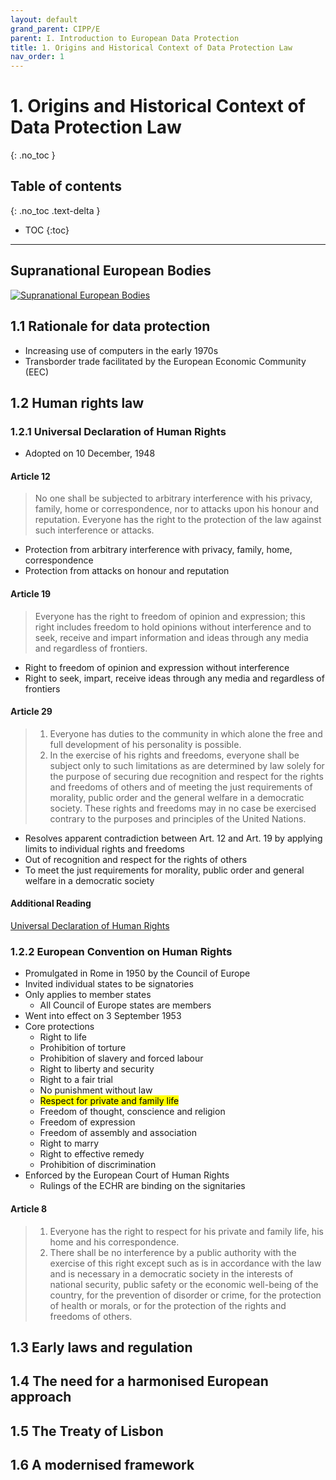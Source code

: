 ```yaml
---
layout: default
grand_parent: CIPP/E
parent: I. Introduction to European Data Protection
title: 1. Origins and Historical Context of Data Protection Law
nav_order: 1
---
```


# 1. Origins and Historical Context of Data Protection Law
{: .no_toc }

## Table of contents
{: .no_toc .text-delta }

- TOC
{:toc}
---

## Supranational European Bodies
[![Supranational European Bodies](https://upload.wikimedia.org/wikipedia/commons/6/6a/Supranational_European_Bodies.svg)](https://en.wikipedia.org/wiki/Template:Supranational_European_Bodies "Supranational European Bodies")

## 1.1 Rationale for data protection
- Increasing use of computers in the early 1970s
- Transborder trade facilitated by the European Economic Community (EEC)

## 1.2 Human rights law
### 1.2.1 Universal Declaration of Human Rights
- Adopted on 10 December, 1948

#### Article 12
> No one shall be subjected to arbitrary interference with his privacy, family, home or correspondence, nor to attacks upon his honour and reputation. Everyone has the right to the protection of the law against such interference or attacks.

- Protection from arbitrary interference with privacy, family, home, correspondence
- Protection from attacks on honour and reputation

#### Article 19
> Everyone has the right to freedom of opinion and expression; this right includes freedom to hold opinions without interference and to seek, receive and impart information and ideas through any media and regardless of frontiers.

- Right to freedom of opinion and expression without interference
- Right to seek, impart, receive ideas through any media and regardless of frontiers

#### Article 29 
> 1. Everyone has duties to the community in which alone the free and full development of his personality is possible.
> 2. In the exercise of his rights and freedoms, everyone shall be subject only to such limitations as are determined by law solely for the purpose of securing due recognition and respect for the rights and freedoms of others and of meeting the just requirements of morality, public order and the general welfare in a democratic society.
> These rights and freedoms may in no case be exercised contrary to the purposes and principles of the United Nations.

- Resolves apparent contradiction between Art. 12 and Art. 19 by applying limits to individual rights and freedoms
- Out of recognition and respect for the rights of others
- To meet the just requirements for morality, public order and general welfare in a democratic society  

#### Additional Reading
[Universal Declaration of Human Rights](https://www.un.org/en/about-us/universal-declaration-of-human-rights)

### 1.2.2 European Convention on Human Rights
- Promulgated in Rome in 1950 by the Council of Europe
- Invited individual states to be signatories
- Only applies to member states
	- All Council of Europe states are members
- Went into effect on 3 September 1953
- Core protections
	- Right to life
	- Prohibition of torture
	- Prohibition of slavery and forced labour
	- Right to liberty and security
	- Right to a fair trial
	- No punishment without law
	- <mark>Respect for private and family life</mark>
	- Freedom of thought, conscience and religion
	- Freedom of expression
	- Freedom of assembly and association
	- Right to marry
	- Right to effective remedy
	- Prohibition of discrimination
- Enforced by the European Court of Human Rights
	- Rulings of the ECHR are binding on the signitaries

#### Article 8
> 1. Everyone has the right to respect for his private and family
life, his home and his correspondence.
> 2. There shall be no interference by a public authority with the
exercise of this right except such as is in accordance with the
law and is necessary in a democratic society in the interests of
national security, public safety or the economic well-being of the
country, for the prevention of disorder or crime, for the protection
of health or morals, or for the protection of the rights and freedoms
of others.


## 1.3 Early laws and regulation
## 1.4 The need for a harmonised European approach
## 1.5 The Treaty of Lisbon
## 1.6 A modernised framework


